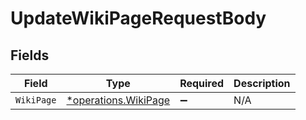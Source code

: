 # UpdateWikiPageRequestBody


## Fields

| Field                                                       | Type                                                        | Required                                                    | Description                                                 |
| ----------------------------------------------------------- | ----------------------------------------------------------- | ----------------------------------------------------------- | ----------------------------------------------------------- |
| `WikiPage`                                                  | [*operations.WikiPage](../../models/operations/wikipage.md) | :heavy_minus_sign:                                          | N/A                                                         |